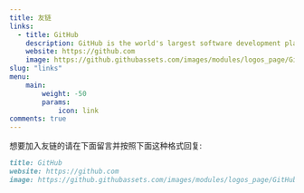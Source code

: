 ```yaml
---
title: 友链
links:
  - title: GitHub
    description: GitHub is the world's largest software development platform.
    website: https://github.com
    image: https://github.githubassets.com/images/modules/logos_page/GitHub-Mark.png
slug: "links"
menu:
    main: 
        weight: -50
        params:
            icon: link
comments: true
---
```


想要加入友链的请在下面留言并按照下面这种格式回复:

```markdown
title: GitHub
website: https://github.com
image: https://github.githubassets.com/images/modules/logos_page/GitHub-Mark.png
```
